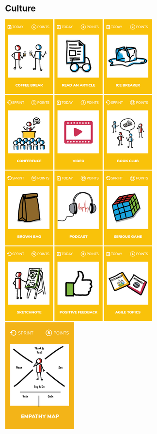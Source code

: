 # Culture
[![Have a coffee break with someone you do not know](images/coffee-break.png)](coffee-break)
[![Read 1 technical article](images/read-an-article.png)](read-an-article)
[![Start the day with an ice breaker](images/ice-breaker.png)](ice-breaker)
[![Attend to a conference (tech or not)](images/conference.png)](conference)
[![Watch a video](images/video.png)](video)
[![Read 1 chapter from a technical book](images/book-club.png)](book-club)
[![Organize a Brown bag lunch](images/brown-bag.png)](brown-bag)
[![Listen a craft podcast](images/podcast.png)](podcast)
[![Test a serious game](images/serious-game.png)](serious-game)
[![Use a whiteboard during a meeting](images/sketchnote.png)](sketchnote)
[![Give positive feedback to a team mate](images/positive-feedback.png)](positive-feedback)
[![Discover a new agile topic](images/agile-topics.png)](agile-topics)
[![Personal map](images/personal-map.png)](personal-map)
